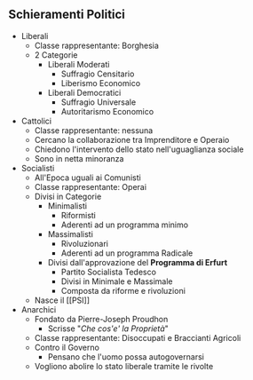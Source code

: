 ## Schieramenti Politici
- Liberali
	- Classe rappresentante: Borghesia
	- 2 Categorie
		- Liberali Moderati
			- Suffragio Censitario
			- Liberismo Economico
		- Liberali Democratici
			- Suffragio Universale
			- Autoritarismo Economico
- Cattolici
	- Classe rappresentante: nessuna
	- Cercano la collaborazione tra Imprenditore e Operaio
	- Chiedono l'intervento dello stato nell'uguaglianza sociale
	- Sono in netta minoranza
- Socialisti
	- All'Epoca uguali ai Comunisti
	- Classe rappresentante: Operai
	- Divisi in Categorie
		- Minimalisti
			- Riformisti
			- Aderenti ad un programma minimo
		- Massimalisti
			- Rivoluzionari
			- Aderenti ad un programma Radicale
		- Divisi dall'approvazione del **Programma di Erfurt**
			- Partito Socialista Tedesco
			- Divisi in Minimale e Massimale
			- Composta da riforme e rivoluzioni
	- Nasce il [[PSI]]
- Anarchici
	- Fondato da Pierre-Joseph Proudhon
		- Scrisse "*Che cos'e' la Proprietà*"
	- Classe rappresentante: Disoccupati e Braccianti Agricoli
	- Contro il Governo
		- Pensano che l'uomo possa autogovernarsi
	- Vogliono abolire lo stato liberale tramite le rivolte